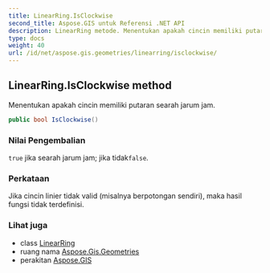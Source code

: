 ```yaml
---
title: LinearRing.IsClockwise
second_title: Aspose.GIS untuk Referensi .NET API
description: LinearRing metode. Menentukan apakah cincin memiliki putaran searah jarum jam.
type: docs
weight: 40
url: /id/net/aspose.gis.geometries/linearring/isclockwise/
---
```

## LinearRing.IsClockwise method

Menentukan apakah cincin memiliki putaran searah jarum jam.

```csharp
public bool IsClockwise()
```

### Nilai Pengembalian

`true` jika searah jarum jam; jika tidak`false`.

### Perkataan

Jika cincin linier tidak valid (misalnya berpotongan sendiri), maka hasil fungsi tidak terdefinisi.

### Lihat juga

* class [LinearRing](../)
* ruang nama [Aspose.Gis.Geometries](../../linearring/)
* perakitan [Aspose.GIS](../../../)


